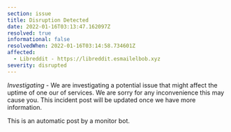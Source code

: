 ```yaml
---
section: issue
title: Disruption Detected
date: 2022-01-16T03:13:47.162097Z
resolved: true
informational: false
resolvedWhen: 2022-01-16T03:14:58.734601Z
affected:
  - Libreddit - https://libreddit.esmailelbob.xyz
severity: disrupted
---
```

*Investigating* - We are investigating a potential issue that might affect the uptime of one our of services. We are sorry for any inconvenience this may cause you. This incident post will be updated once we have more information.

This is an automatic post by a monitor bot.
        